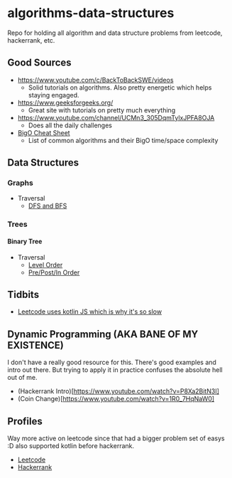 # algorithms-data-structures
Repo for holding all algorithm and data structure problems from leetcode, hackerrank, etc.

## Good Sources
- https://www.youtube.com/c/BackToBackSWE/videos
  - Solid tutorials on algorithms. Also pretty energetic which helps staying engaged.
- https://www.geeksforgeeks.org/
  - Great site with tutorials on pretty much everything
- https://www.youtube.com/channel/UCMn3_305DqmTylxJPFA8OJA
  - Does all the daily challenges
- [BigO Cheat Sheet](https://www.bigocheatsheet.com/)
  - List of common algorithms and their BigO time/space complexity
  
## Data Structures
### Graphs
- Traversal
  - [DFS and BFS](https://www.youtube.com/watch?v=TIbUeeksXcI&t=194s)
### Trees
#### Binary Tree
- Traversal
  - [Level Order](https://www.youtube.com/watch?v=gcR28Hc2TNQ)
  - [Pre/Post/In Order](https://www.youtube.com/watch?v=BHB0B1jFKQc)

## Tidbits
- [Leetcode uses kotlin JS which is why it's so slow](https://www.reddit.com/r/Kotlin/comments/byd93g/why_is_kotlin_so_much_slower_than_java_on_leetcode/)

## Dynamic Programming (AKA BANE OF MY EXISTENCE)
I don't have a really good resource for this. There's good examples and intro out there. But trying to apply it in practice confuses the absolute hell out of me.
- (Hackerrank Intro)[https://www.youtube.com/watch?v=P8Xa2BitN3I]
- (Coin Change)[https://www.youtube.com/watch?v=1R0_7HqNaW0]

## Profiles
Way more active on leetcode since that had a bigger problem set of easys :D also supported kotlin before hackerrank.
- [Leetcode](https://leetcode.com/kursivee/)
- [Hackerrank](https://www.hackerrank.com/kursivee_dev?hr_r=1)
